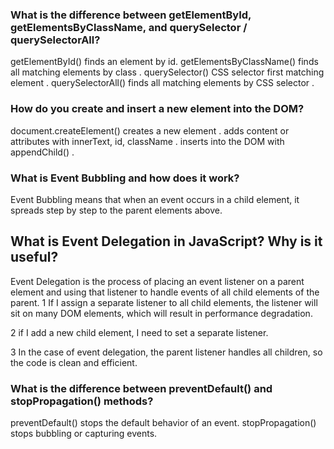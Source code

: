 
### What is the difference between getElementById, getElementsByClassName, and querySelector / querySelectorAll?
getElementById() finds an element by id.
getElementsByClassName() finds all matching elements by class .
querySelector() CSS selector first matching  element .
querySelectorAll() finds all matching elements by CSS selector .

### How do you create and insert a new element into the DOM?
document.createElement() creates a new element .
adds content or attributes with innerText, id, className .
inserts into the DOM with appendChild() .

### What is Event Bubbling and how does it work?
Event Bubbling means that when an event occurs in a child element, it spreads step by step to the parent elements above.


## What is Event Delegation in JavaScript? Why is it useful?
Event Delegation is the process of placing an event listener on a parent element and using that listener to handle events of all child elements of the parent.
1 If I assign a separate listener to all child elements, the listener will sit on many DOM elements, which will result in performance degradation.

2 if I add a new child element, I need to set a separate listener.

3 In the case of event delegation, the parent listener handles all children, so the code is clean and efficient.

### What is the difference between preventDefault() and stopPropagation() methods?
preventDefault() stops the default behavior of an event.
stopPropagation() stops bubbling or capturing events.
